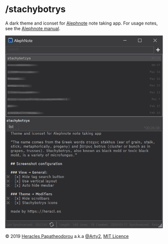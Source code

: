 # /stachybotrys
A dark theme and iconset for [Alephnote](https://mikescher.github.io/AlephNote/) note taking app. For usage notes, see the [Alephnote manual](https://github.com/Mikescher/AlephNote/wiki/Themeing).

![Screenshot of Alephnote with the Stachybotrys theme](stachybotrys_screenshot.png)

© 2019 [Heracles Papatheodorou](http://heracl.es) a.k.a [@Arty2](https://www.twitter.com/Arty2), [MIT Licence](LICENCE.txt)